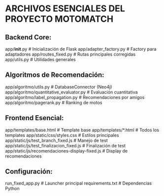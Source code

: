 
# ARCHIVOS ESENCIALES DEL PROYECTO MOTOMATCH

## Backend Core:
app/__init__.py                    # Inicialización de Flask
app/adapter_factory.py            # Factory para adaptadores
app/routes_fixed.py               # Rutas principales corregidas
app/utils.py                      # Utilidades generales

## Algoritmos de Recomendación:
app/algoritmo/utils.py            # DatabaseConnector (Neo4j)
app/algoritmo/quantitative_evaluator.py  # Evaluación cuantitativa
app/algoritmo/label_propagation.py       # Recomendaciones por amigos
app/algoritmo/pagerank.py         # Ranking de motos

## Frontend Esencial:
app/templates/base.html           # Template base
app/templates/*.html              # Todos los templates
app/static/css/styles.css         # Estilos principales
app/static/js/test_branch_fixed.js        # Manejo de test
app/static/js/test_finalizacion_fixed.js  # Finalización de test
app/static/js/recomendaciones-display-fixed.js  # Display de recomendaciones

## Configuración:
run_fixed_app.py                  # Launcher principal
requirements.txt                  # Dependencias Python
